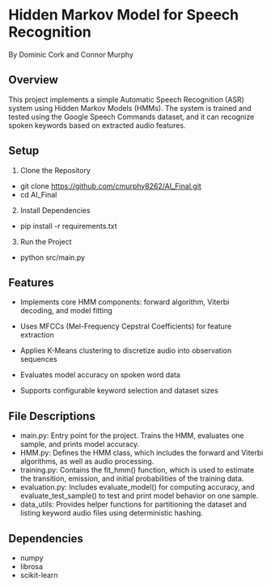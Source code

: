 # Hidden Markov Model for Speech Recognition
By Dominic Cork and Connor Murphy

## Overview
This project implements a simple Automatic Speech Recognition (ASR) system using Hidden Markov Models (HMMs). The system is trained and tested using the Google Speech Commands dataset, and it can recognize spoken keywords based on extracted audio features.


## Setup
1. Clone the Repository
  - git clone https://github.com/cmurphy8262/AI_Final.git
  - cd AI_Final
2. Install Dependencies
  - pip install -r requirements.txt
3. Run the Project
  - python src/main.py


## Features
- Implements core HMM components: forward algorithm, Viterbi decoding, and model fitting

- Uses MFCCs (Mel-Frequency Cepstral Coefficients) for feature extraction

- Applies K-Means clustering to discretize audio into observation sequences

- Evaluates model accuracy on spoken word data

- Supports configurable keyword selection and dataset sizes


## File Descriptions
- main.py: Entry point for the project. Trains the HMM, evaluates one sample, and prints model accuracy.
- HMM.py: Defines the HMM class, which includes the forward and Viterbi algorithms, as well as audio processing.
- training.py: Contains the fit_hmm() function, which is used to estimate the transition, emission, and initial probabilities of the training data.
- evaluation.py: Includes evaluate_model() for computing accuracy, and evaluate_test_sample() to test and print model behavior on one sample.
- data_utils: Provides helper functions for partitioning the dataset and listing keyword audio files using deterministic hashing.

## Dependencies
- numpy
- librosa
- scikit-learn
